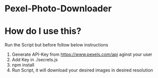 # Pexel-Photo-Downloader

# How do I use this?
Run the Script but before follow below instructions
1. Generate API-Key from https://www.pexels.com/api aginst your user
2. Add Key in ./secrets.js
1. npm install
2. Run Script, it will download your desired images in desired resolution